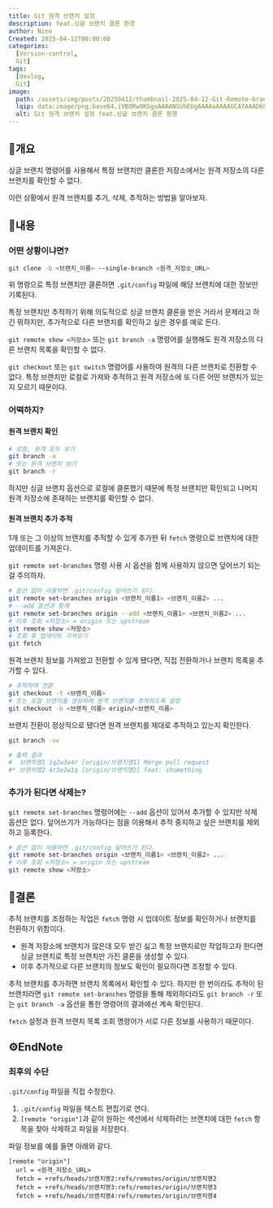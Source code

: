 ```yaml
---
title: Git 원격 브랜치 설정
description: feat.싱글 브랜치 클론 환경
author: Nine
Created: 2025-04-12T00:00:00
categories:
  [Version-control,
  Git]
tags:
  [devlog,
  Git]
image:
  path: /assets/img/posts/20250412/thumbnail-2025-04-12-Git-Remote-branch-settings-in-a-single branch-clone-environment.png
  lqip: data:image/png;base64,iVBORw0KGgoAAAANSUhEUgAAAAoAAAAGCAYAAAD68A/GAAAAAklEQVR4AewaftIAAABTSURBVI3BXQtAMBiA0Wdvy/e2cqH8/38nckFSzJDdqp2jwoMEQiJNdM0jYRogL2FbIC9QlUG6npcmWkXYG4P3J6Fu8OeBzTIcH01kXYt1LX+ERDdJUhWe4QbNOQAAAABJRU5ErkJggg==
  alt: Git 원격 브랜치 설정 feat.싱글 브랜치 클론 환경
---
```

## 📌개요

싱글 브랜치 명령어를 사용해서 특정 브랜치만 클론한 저장소에서는 원격 저장소의 다른 브랜치를 확인할 수 없다.

이런 상황에서 원격 브랜치를 추가, 삭제, 추적하는 방법을 알아보자.

## 📌내용

### 어떤 상황이냐면?

```bash
git clone -b <브랜치_이름> --single-branch <원격_저장소_URL>
```

위 명령으로 특정 브랜치만 클론하면 `.git/config` 파일에 해당 브랜치에 대한 정보만 기록된다.

특정 브랜치만 추적하기 위해 의도적으로 싱글 브랜치 클론을 받은 거라서 문제라고 하긴 뭐하지만, 추가적으로 다른 브랜치를 확인하고 싶은 경우를 예로 든다.

`git remote show <저장소>` 또는 `git branch -a` 명령어를 실행해도 원격 저장소의 다른 브랜치 목록을 확인할 수 없다.

`git checkout` 또는 `git switch` 명령어를 사용하여 원격의 다른 브랜치로 전환할 수 없다.
특정 브랜치만 로컬로 가져와 추적하고 원격 저장소에 또 다른 어떤 브랜치가 있는지 모르기 때문이다.

### 어떡하지?

#### 원격 브랜치 확인

```bash
# 로컬, 원격 모두 보기
git branch -a
# 또는 원격 브랜치 보기
git branch -r
```

하지만 싱글 브랜치 옵션으로 로컬에 클론했기 때문에 특정 브랜치만 확인되고 나머지 원격 저장소에 존재하는 브랜치를 확인할 수 없다.

#### 원격 브랜치 추가 추적

1개 또는 그 이상의 브랜치를 추적할 수 있게 추가한 뒤 `fetch` 명령으로 브랜치에 대한 업데이트를 가져온다.

`git remote set-branches` 명령 사용 시 옵션을 함께 사용하지 않으면 덮어쓰기 되는 걸 주의하자.

```bash
# 옵션 없이 사용하면 .git/config 덮어쓰기 된다.
git remote set-branches origin <브랜치_이름1> <브랜치_이름2> ...
# --add 옵션과 함께
git remote set-branches origin --add <브랜치_이름1> <브랜치_이름2> ...
# 이후 조회 <저장소> = origin 또는 upstream
git remote show <저장소>
# 조회 후 업데이트 가져오기
git fetch
```

원격 브랜치 정보를 가져왔고 전환할 수 있게 됐다면,
직접 전환하거나 브랜치 목록을 추가할 수 있다.

```bash
# 추적하며 전환
git checkout -t <브랜치_이름>
# 또는 로컬 브랜치를 생성하며 원격 브랜치를 추적하도록 설정
git checkout -b <브랜치_이름> origin/<브랜치_이름>
```

브랜치 전환이 정상적으로 됐다면 원격 브랜치를 제대로 추적하고 있는지 확인한다.

```bash
git branch -vv

# 출력 결과
#  브랜치명1 1q2w3e4r [origin/브랜치명1] Merge pull request
#* 브랜치명2 4r3e2w1q [origin/브랜치명2] feat: shomething
```

### 추가가 된다면 삭제는?

`git remote set-branches` 명령어에는 `--add` 옵션이 있어서 추가할 수 있지만 삭제 옵션은 없다.
덮어쓰기가 가능하다는 점을 이용해서 추적 중지하고 싶은 브랜치를 제외하고 등록한다.

```bash
# 옵션 없이 사용하면 .git/config 덮어쓰기 된다.
git remote set-branches origin <브랜치_이름1> <브랜치_이름2> ...
# 이후 조회 <저장소> = origin 또는 upstream
git remote show <저장소>
```

## 🎯결론

추적 브랜치를 조정하는 작업은 `fetch` 명령 시 업데이트 정보를 확인하거나 브랜치를 전환하기 위함이다.

- 원격 저장소에 브랜치가 많은데 모두 받긴 싫고 특정 브랜치로만 작업하고자 한다면 싱글 브랜치로 특정 브랜치만 가진 클론을 생성할 수 있다.
- 이후 추가적으로 다른 브랜치의 정보도 확인이 필요하다면 조정할 수 있다.

추적 브랜치를 추가하면 브랜치 목록에서 확인할 수 있다.
하지만 한 번이라도 추적이 된 브랜치라면 `git remote set-branches` 명령을 통해 제외하더라도 `git branch -r` 또는 `git branch -a` 옵션을 통한 명령어의 결과에선 계속 확인된다.

`fetch` 설정과 원격 브랜치 목록 조회 명령어가 서로 다른 정보를 사용하기 때문이다.

## ⚙️EndNote

### 최후의 수단

`.git/config` 파일을 직접 수정한다.

1. `.git/config` 파일을 텍스트 편집기로 연다.
2. `[remote "origin"]`과 같이 원하는 섹션에서 삭제하려는 브랜치에 대한 `fetch` 항목을 찾아 삭제하고 파일을 저장한다.

파일 정보를 예를 들면 아래와 같다.

```text
[remote "origin"]
  url = <원격_저장소_URL>
  fetch = +refs/heads/브랜치명2:refs/remotes/origin/브랜치명2
  fetch = +refs/heads/브랜치명3:refs/remotes/origin/브랜치명3
  fetch = +refs/heads/브랜치명4:refs/remotes/origin/브랜치명4
```
